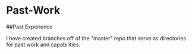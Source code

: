 # Past-Work
##Past Experience

I have created branches off of the "master" repo that serve as directories for past work and capabilities. 

